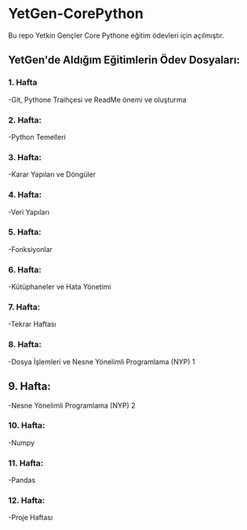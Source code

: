 # YetGen-CorePython
Bu repo Yetkin Gençler Core Pythone eğitim ödevleri için açılmıştır.
## YetGen'de Aldığım Eğitimlerin Ödev Dosyaları:
### 1. Hafta
-Git, Pythone Traihçesi ve ReadMe önemi ve oluşturma
### 2. Hafta:
-Python Temelleri
### 3. Hafta:
-Karar Yapıları ve Döngüler
### 4. Hafta:
-Veri Yapıları
### 5. Hafta:
-Fonksiyonlar
### 6. Hafta:
-Kütüphaneler ve Hata Yönetimi
### 7. Hafta:
-Tekrar Haftası
### 8. Hafta:
-Dosya İşlemleri ve Nesne Yönelimli Programlama (NYP) 1
## 9. Hafta:
-Nesne Yönelimli Programlama (NYP) 2
### 10. Hafta:
-Numpy
### 11. Hafta:
-Pandas
### 12. Hafta:
-Proje Haftası
